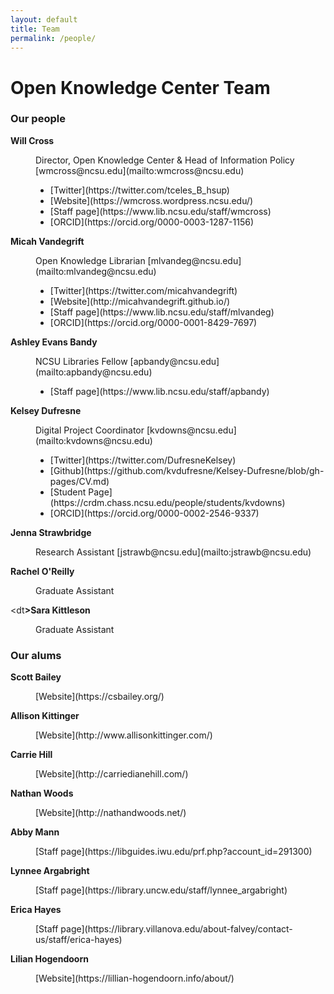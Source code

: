 ```yaml
---
layout: default 
title: Team
permalink: /people/
---
```


# Open Knowledge Center Team

<h3 id="content">Our people </h3>
<dl>
<dt><b>Will Cross</b></dt>
	<dd>
		<p>Director, Open Knowledge Center &amp; Head of Information Policy [wmcross@ncsu.edu](mailto:wmcross@ncsu.edu)
		<ul>
			<li>[Twitter](https://twitter.com/tceles_B_hsup)</li>
			<li>[Website](https://wmcross.wordpress.ncsu.edu/)</li>
			<li>[Staff page](https://www.lib.ncsu.edu/staff/wmcross)</li>
			<li>[ORCID](https://orcid.org/0000-0003-1287-1156)</li>	
		</ul>
		</p>
	</dd>
	
<dt><b>Micah Vandegrift</b></dt>
	<dd>
		<p>Open Knowledge Librarian [mlvandeg@ncsu.edu](mailto:mlvandeg@ncsu.edu)
		<ul>
			<li>[Twitter](https://twitter.com/micahvandegrift)</li>
			<li>[Website](http://micahvandegrift.github.io/)</li>
			<li>[Staff page](https://www.lib.ncsu.edu/staff/mlvandeg)</li>
			<li>[ORCID](https://orcid.org/0000-0001-8429-7697)</li>	
		</ul>
		</p>
	</dd>
	
<dt><b>Ashley Evans Bandy</b></dt>
	<dd>
		<p>NCSU Libraries Fellow [apbandy@ncsu.edu](mailto:apbandy@ncsu.edu)
		<ul>
			<li>[Staff page](https://www.lib.ncsu.edu/staff/apbandy)</li>
		</ul>	
		</p>
	</dd>

<dt><b>Kelsey Dufresne</b></dt>
	<dd>
		<p>Digital Project Coordinator [kvdowns@ncsu.edu](mailto:kvdowns@ncsu.edu)
		<ul>
			<li>[Twitter](https://twitter.com/DufresneKelsey)</li>
			<li>[Github](https://github.com/kvdufresne/Kelsey-Dufresne/blob/gh-pages/CV.md)</li>
			<li>[Student Page](https://crdm.chass.ncsu.edu/people/students/kvdowns)</li>
			<li>[ORCID](https://orcid.org/0000-0002-2546-9337)</li>	
		</ul>
		</p>
	</dd>
	
<dt><b>Jenna Strawbridge</b></dt>
	<dd>
		<p>Research Assistant [jstrawb@ncsu.edu](mailto:jstrawb@ncsu.edu)</p>
	</dd>
	
<dt><b>Rachel O&#39;Reilly</b></dt>
	<dd>
		<p>Graduate Assistant</p>
	</dd>

<dt<b>>Sara Kittleson</b></dt>
	<dd>
		<p>Graduate Assistant</p>
	</dd>
	
</dl>	
	
<h3 id="content">Our alums</h3>
 <dl>
	<dt><b>Scott Bailey</b></dt>
	<dd>
		<p>[Website](https://csbailey.org/)</p>
	</dd>
	<dt><b>Allison Kittinger</b></dt>
	<dd>
		<p>[Website](http://www.allisonkittinger.com/)</p>
	</dd>
	<dt><b>Carrie Hill</b></dt>
	<dd>
		<p>[Website](http://carriedianehill.com/)</p>
	</dd>
	<dt><b>Nathan Woods</b></dt>
	<dd>
		<p>[Website](http://nathandwoods.net/)</p>
	</dd>
	<dt><b>Abby Mann</b></dt>
	<dd>
		<p>[Staff page](https://libguides.iwu.edu/prf.php?account_id=291300)</p>
	</dd>
	<dt><b>Lynnee Argabright</b></dt>
	<dd>
		<p>[Staff page](https://library.uncw.edu/staff/lynnee_argabright)</p>
	</dd>
	<dt><b>Erica Hayes</b></dt>
	<dd>
		<p>[Staff page](https://library.villanova.edu/about-falvey/contact-us/staff/erica-hayes)</p>
	</dd>
	<dt><b>Lilian Hogendoorn</b></dt>
	<dd>
		<p>[Website](https://lillian-hogendoorn.info/about/)</p>
	</dd>
</dl>	
	



